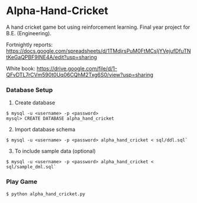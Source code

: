 # Alpha-Hand-Cricket
A hand cricket game bot using reinforcement learning. Final year project for B.E. (Engineering).

Fortnightly reports: https://docs.google.com/spreadsheets/d/1TMdjrsPuM0FtMCsIjYVejufDfuTNtKeGaQPBF9INE4A/edit?usp=sharing

White book: https://drive.google.com/file/d/1-QFvDTL7rCVm590t0Uq06CQhM2Txg6S0/view?usp=sharing

### Database Setup
1. Create database
```
$ mysql -u <username> -p <password>
mysql> CREATE DATABASE alpha_hand_cricket
```
2. Import database schema
```
$ mysql -u <username> -p <password> alpha_hand_cricket < sql/ddl.sql`
```
3. To include sample data (optional)
```
$ mysql -u <username> -p <password> alpha_hand_cricket < sql/sample_dml.sql`
```
### Play Game
```
$ python alpha_hand_cricket.py
```
